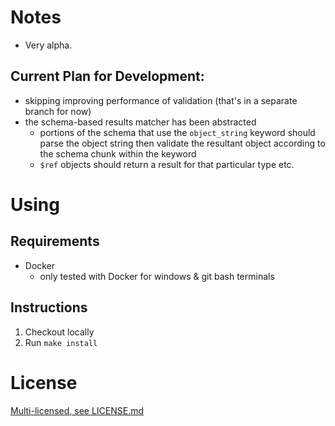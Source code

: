 # Notes

-   Very alpha.

## Current Plan for Development:

-   skipping improving performance of validation (that's in a separate branch for now)
-   the schema-based results matcher has been abstracted
    -   portions of the schema that use the `object_string` keyword should parse the object string then validate the resultant object according to the schema chunk within the keyword
    -   `$ref` objects should return a result for that particular type etc.

# Using

## Requirements

-   Docker
    -   only tested with Docker for windows & git bash terminals

## Instructions

1. Checkout locally
2. Run `make install`

# License

[Multi-licensed, see LICENSE.md](LICENSE.md)
